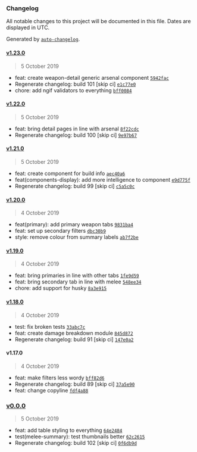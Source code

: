 ### Changelog

All notable changes to this project will be documented in this file. Dates are displayed in UTC.

Generated by [`auto-changelog`](https://github.com/CookPete/auto-changelog).

#### [v1.23.0](https://github.com/codemastermick/FrameTracker/compare/v1.22.0...v1.23.0)

> 5 October 2019

- feat: create weapon-detail generic arsenal component [`5942fac`](https://github.com/codemastermick/FrameTracker/commit/5942facd1ab0969a800dcd7cfa1b09e94e8058e7)
- Regenerate changelog: build 101 [skip ci] [`e1c77e0`](https://github.com/codemastermick/FrameTracker/commit/e1c77e029ef46402d35daa8fe6e216d0b1fdf388)
- chore: add ngif validators to everything [`bff0084`](https://github.com/codemastermick/FrameTracker/commit/bff0084d62ba9f151097e19d95264132c2022bb3)

#### [v1.22.0](https://github.com/codemastermick/FrameTracker/compare/v1.21.0...v1.22.0)

> 5 October 2019

- feat: bring detail pages in line with arsenal [`8f22cdc`](https://github.com/codemastermick/FrameTracker/commit/8f22cdc041e99dde88c0473c94056dda50b9c910)
- Regenerate changelog: build 100 [skip ci] [`9e97b67`](https://github.com/codemastermick/FrameTracker/commit/9e97b67b8af7d5bee03fedc0552d61f43056198b)

#### [v1.21.0](https://github.com/codemastermick/FrameTracker/compare/v1.20.0...v1.21.0)

> 5 October 2019

- feat: create component for build info [`aec40a6`](https://github.com/codemastermick/FrameTracker/commit/aec40a69737a56f34603eed5402d821573f88d9d)
- feat(components-display): add more intelligence to component [`e9d775f`](https://github.com/codemastermick/FrameTracker/commit/e9d775fceaaea82e27697ebc579e8c604942b17c)
- Regenerate changelog: build 99 [skip ci] [`c5a5c0c`](https://github.com/codemastermick/FrameTracker/commit/c5a5c0c059c3060c5368fb7aef3167dc8886e089)

#### [v1.20.0](https://github.com/codemastermick/FrameTracker/compare/v1.19.0...v1.20.0)

> 4 October 2019

- feat(primary): add primary weapon tabs [`9831ba4`](https://github.com/codemastermick/FrameTracker/commit/9831ba449a6abba8da3a2ea21c2236e157fa5864)
- feat: set up secondary filters [`dbc30b9`](https://github.com/codemastermick/FrameTracker/commit/dbc30b9d9c751950d5d0aa734ff1aa8c2abb0453)
- style: remove colour from summary labels [`ab7f2be`](https://github.com/codemastermick/FrameTracker/commit/ab7f2be75fb9e4b23f1779e852c07dba0c1c1a1c)

#### [v1.19.0](https://github.com/codemastermick/FrameTracker/compare/v1.18.0...v1.19.0)

> 4 October 2019

- feat: bring primaries in line with other tabs [`1fe9d59`](https://github.com/codemastermick/FrameTracker/commit/1fe9d599ad29ba9f4e3f15a1dab2ee51e5e90c9e)
- feat: bring secondary tab in line with melee [`548ee34`](https://github.com/codemastermick/FrameTracker/commit/548ee34462922f031180787c784053c53db02d14)
- chore: add support for husky [`8a3e915`](https://github.com/codemastermick/FrameTracker/commit/8a3e915bdae75f6bd99221805472548002ba6009)

#### [v1.18.0](https://github.com/codemastermick/FrameTracker/compare/v1.17.0...v1.18.0)

> 4 October 2019

- test: fix broken tests [`33abc7c`](https://github.com/codemastermick/FrameTracker/commit/33abc7cf6befe63ab3e3cc5a75338f4cc7b399ff)
- feat: create damage breakdown module [`845d872`](https://github.com/codemastermick/FrameTracker/commit/845d872482a8bb6bc4a6f1f75580710ff70935ad)
- Regenerate changelog: build 91 [skip ci] [`147e0a2`](https://github.com/codemastermick/FrameTracker/commit/147e0a2fcf80fabea789e68fb618489851d44faf)

#### v1.17.0

> 4 October 2019

- feat: make filters less wordy [`bff82d6`](https://github.com/codemastermick/FrameTracker/commit/bff82d6e5e2f6e5636958afaa1b6a0330692dc09)
- Regenerate changelog: build 89 [skip ci] [`37a5e90`](https://github.com/codemastermick/FrameTracker/commit/37a5e90a183a814b40315d294005a72e091d58fc)
- feat: change copyline [`fdf4a88`](https://github.com/codemastermick/FrameTracker/commit/fdf4a886a943e86a19dcd1d7f2d0eeff74d9a143)

### [v0.0.0](https://github.com/codemastermick/FrameTracker/compare/v1.23.0...v0.0.0)

> 5 October 2019

- feat: add table styling to everything [`64e2484`](https://github.com/codemastermick/FrameTracker/commit/64e2484e79b5661a7155addcb3f567b99648a1d0)
- test(melee-summary): test thumbnails better [`62c2615`](https://github.com/codemastermick/FrameTracker/commit/62c26155341094fde83720338d427a999a373be6)
- Regenerate changelog: build 102 [skip ci] [`0f6db9d`](https://github.com/codemastermick/FrameTracker/commit/0f6db9df1bcfafccb49332ed4e706bf969f3f743)
